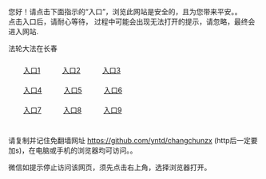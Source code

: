 您好！请点击下面指示的“入口”，浏览此网站是安全的，且为您带来平安。。 <br/>
点击入口后，请耐心等待， 过程中可能会出现无法打开的提示，请忽略，最终会进入网站. </br>

法轮大法在长春<br/>
<div style="padding:10px"><a style="margin:20px" target="_blank" href="https://d25idtwdv1tg9e.cloudfront.net/2Qpsp?ojbehot" id="ccLink1" rel="nofollow">入口1</a> <a target="_blank" style="margin:20px" href="https://d1o5hcbmmsvtu7.cloudfront.net/2Qpsp?pukfkyrx" id="ccLink2" rel="nofollow">入口2</a> <a style="margin:20px" target="_blank" href="https://d1y9n480vo8isc.cloudfront.net/2Qpsp?jhkgkmou" id="ccLink3" rel="nofollow">入口3</a></div>

<div style="padding:10px" ><a style="margin:20px" target="_blank" href="https://d25idtwdv1tg9e.cloudfront.net/2Qpsp?ojbehot" id="ccLink4" rel="nofollow">入口4</a> <a style="margin:20px" href="https://d1o5hcbmmsvtu7.cloudfront.net/2Qpsp?pukfkyrx" target="_blank" id="ccLink5" rel="nofollow">入口5</a> <a style="margin:20px" href="https://d1y9n480vo8isc.cloudfront.net/2Qpsp?jhkgkmou" target="_blank" id="ccLink6" rel="nofollow">入口6</a></div>

<div style="padding:10px"><a style="margin:20px" target="_blank" href="https://d25idtwdv1tg9e.cloudfront.net/2Qpsp?ojbehot" id="ccLink7" rel="nofollow">入口7</a> <a style="margin:20px" href="https://d1o5hcbmmsvtu7.cloudfront.net/2Qpsp?pukfkyrx" target="_blank" id="ccLink8" rel="nofollow">入口8</a> <a style="margin:20px" target="_blank" href="https://d1y9n480vo8isc.cloudfront.net/2Qpsp?jhkgkmou" id="ccLink9" rel="nofollow">入口9</a></div>

<br/>



请复制并记住免翻墙网址 https://github.com/yntd/changchunzx (http后一定要加s)，在电脑或手机的浏览器均可访问。。<br/>

微信如提示停止访问该网页，须先点击右上角，选择浏览器打开。
